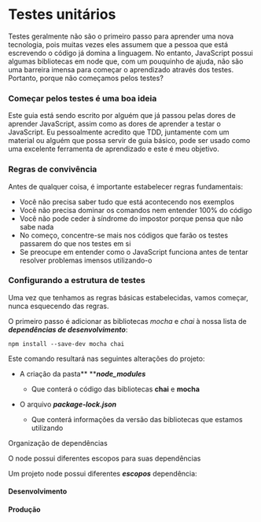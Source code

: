 # Testes unitários

Testes geralmente não são o primeiro passo para aprender uma nova tecnologia, pois muitas vezes eles assumem que a pessoa que está escrevendo o código já domina a linguagem. No entanto, JavaScript possui algumas bibliotecas em node que, com um pouquinho de ajuda, não são uma barreira imensa para começar o aprendizado através dos testes. Portanto, porque não começamos pelos testes?

### Começar pelos testes é uma boa ideia

Este guia está sendo escrito por alguém que já passou pelas dores de aprender JavaScript, assim como as dores de aprender a testar o JavaScript. Eu pessoalmente acredito que TDD, juntamente com um material ou alguém que possa servir de guia básico, pode ser usado como uma excelente ferramenta de aprendizado e este é meu objetivo.

### Regras de convivência

Antes de qualquer coisa, é importante estabelecer regras fundamentais:

* Você não precisa saber tudo que está acontecendo nos exemplos
* Você não precisa dominar os comandos nem entender 100% do código
* Você não pode ceder à síndrome do impostor porque pensa que não sabe nada
* No começo, concentre-se mais nos códigos que farão os testes passarem do que nos testes em si
* Se preocupe em entender como o JavaScript funciona antes de tentar resolver problemas imensos utilizando-o

### Configurando a estrutura de testes

Uma vez que tenhamos as regras básicas estabelecidas, vamos começar, nunca esquecendo das regras.

O primeiro passo é adicionar as bibliotecas _mocha_ e _chai_ à nossa lista de _**dependências de desenvolvimento**_:

```
npm install --save-dev mocha chai
```

Este comando resultará nas seguintes alterações do projeto:

* A criação da pasta** **_**node\_modules**_
  * Que conterá o código das bibliotecas **chai** e **mocha**

* O arquivo _**package-lock.json**_
  * Que conterá informações da versão das bibliotecas que estamos utilizando



Organização de dependências

O node possui diferentes escopos para suas dependências

Um projeto node possui diferentes _**escopos**_ dependência:

#### Desenvolvimento

#### Produção



